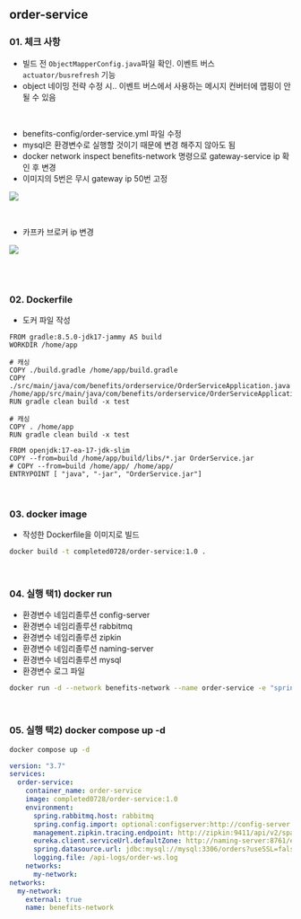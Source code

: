 ## order-service

### 01. 체크 사항

- 빌드 전 `ObjectMapperConfig.java`파일 확인. 이벤트 버스 `actuator/busrefresh` 기능
- object 네이밍 전략 수정 시.. 이벤트 버스에서 사용하는 메시지 컨버터에 맵핑이 안될 수 있음

<br>

- benefits-config/order-service.yml 파일 수정
- mysql은 환경변수로 실행할 것이기 때문에 변경 해주지 않아도 됨
- docker network inspect benefits-network 명령으로 gateway-service ip 확인 후 변경
- 이미지의 5번은 무시 gateway ip 50번 고정

![](https://velog.velcdn.com/images/develing1991/post/62f0e71e-7ff4-4e9b-b554-b3119bcb860b/image.png)

<br>

- 카프카 브로커 ip 변경

![](https://velog.velcdn.com/images/develing1991/post/64c7cad5-a103-44b6-9059-6b9dbdbcfca1/image.png)

<br>
<br>

### 02. Dockerfile

- 도커 파일 작성

```docker
FROM gradle:8.5.0-jdk17-jammy AS build
WORKDIR /home/app

# 캐싱
COPY ./build.gradle /home/app/build.gradle
COPY ./src/main/java/com/benefits/orderservice/OrderServiceApplication.java /home/app/src/main/java/com/benefits/orderservice/OrderServiceApplication.java
RUN gradle clean build -x test

# 캐싱
COPY . /home/app
RUN gradle clean build -x test

FROM openjdk:17-ea-17-jdk-slim
COPY --from=build /home/app/build/libs/*.jar OrderService.jar
# COPY --from=build /home/app/ /home/app/
ENTRYPOINT [ "java", "-jar", "OrderService.jar"]
```

<br>

### 03. docker image

- 작성한 Dockerfile을 이미지로 빌드

```bash
docker build -t completed0728/order-service:1.0 .
```

<br>

### 04. 실행 택1) docker run

- 환경변수 네임리졸루션 config-server
- 환경변수 네임리졸루션 rabbitmq
- 환경변수 네임리졸루션 zipkin
- 환경변수 네임리졸루션 naming-server
- 환경변수 네임리졸루션 mysql
- 환경변수 로그 파일

```bash
docker run -d --network benefits-network --name order-service -e "spring.config.import=optional:configserver:http://config-server:8888" -e "spring.rabbitmq.host=rabbitmq" -e "management.zipkin.tracing.endpoint=http://zipkin:9411/api/v2/spans" -e "eureka.client.serviceUrl.defaultZone=http://naming-server:8761/eureka" -e "spring.datasource.url: jdbc:mysql://mysql:3306/orders?useSSL=false&useUnicode=true&allowPublicKeyRetrieval=true" -e "logging.file=/api-logs/order-ws.log" completed0728/order-service:1.0
```

<br>

### 05. 실행 택2) docker compose up -d

```bash
docker compose up -d
```

```yml
version: "3.7"
services:
  order-service:
    container_name: order-service
    image: completed0728/order-service:1.0
    environment:
      spring.rabbitmq.host: rabbitmq
      spring.config.import: optional:configserver:http://config-server:8888
      management.zipkin.tracing.endpoint: http://zipkin:9411/api/v2/spans
      eureka.client.serviceUrl.defaultZone: http://naming-server:8761/eureka
      spring.datasource.url: jdbc:mysql://mysql:3306/orders?useSSL=false&useUnicode=true&allowPublicKeyRetrieval=true
      logging.file: /api-logs/order-ws.log
    networks:
      my-network:
networks:
  my-network:
    external: true
    name: benefits-network
```
